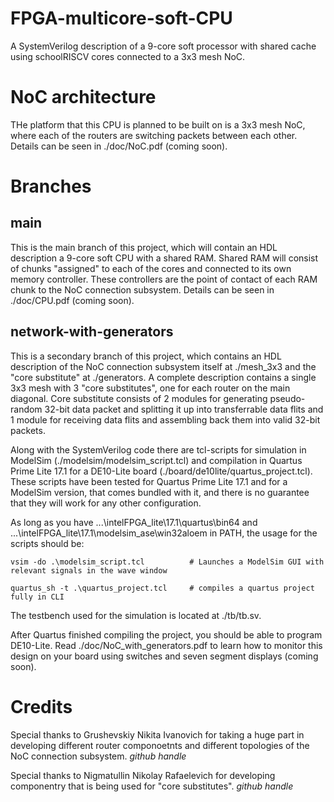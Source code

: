 # FPGA-multicore-soft-CPU
A SystemVerilog description of a 9-core soft processor with shared cache using schoolRISCV cores connected to a
3x3 mesh NoC.

# NoC architecture
THe platform that this CPU is planned to be built on is a 3x3 mesh NoC, where each of the routers are switching
packets between each other. Details can be seen in ./doc/NoC.pdf (coming soon).

# Branches

## main
This is the main branch of this project, which will contain an HDL description a 9-core soft CPU with a shared RAM.
Shared RAM will consist of chunks "assigned" to each of the cores and connected to its own memory controller.
These controllers are the point of contact of each RAM chunk to the NoC connection subsystem. Details can be
seen in ./doc/CPU.pdf (coming soon).

## network-with-generators
This is a secondary branch of this project, which contains an HDL description of the NoC connection subsystem
itself at ./mesh_3x3 and the "core substitute" at ./generators. A complete description contains a single 3x3 mesh
with 3 "core substitutes", one for each router on the main diagonal. Core substitute consists of 2 modules
for generating pseudo-random 32-bit data packet and splitting it up into transferrable data flits and
1 module for receiving data flits and assembling back them into valid 32-bit packets.

Along with the SystemVerilog code there are tcl-scripts for simulation in ModelSim 
(./modelsim/modelsim_script.tcl) and compilation in Quartus Prime Lite 17.1 for a DE10-Lite board
(./board/de10lite/quartus_project.tcl). These scripts have been tested for Quartus Prime Lite 17.1 and for a
ModelSim version, that comes bundled with it, and there is no guarantee that they will work for any other
configuration.

As long as you have ...\intelFPGA_lite\17.1\quartus\bin64 and ...\intelFPGA_lite\17.1\modelsim_ase\win32aloem in
PATH, the usage for the scripts should be:
```
vsim -do .\modelsim_script.tcl          # Launches a ModelSim GUI with relevant signals in the wave window
```
```
quartus_sh -t .\quartus_project.tcl     # compiles a quartus project fully in CLI
```

The testbench used for the simulation is located at ./tb/tb.sv.

After Quartus finished compiling the project, you should be able to program DE10-Lite. Read
./doc/NoC_with_generators.pdf to learn how to monitor this design on your board using switches and seven segment
displays (coming soon).

# Credits
Special thanks to Grushevskiy Nikita Ivanovich for taking a huge part in developing different router componoetnts
and different topologies of the NoC connection subsystem. *github handle*

Special thanks to Nigmatullin Nikolay Rafaelevich for developing componentry that is being used for
"core substitutes". *github handle*
